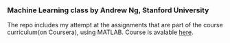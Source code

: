### Machine Learning class by Andrew Ng, Stanford University

The repo includes my attempt at the assignments that are part of the course curriculum(on Coursera), using MATLAB.
Course is avalable [here](https://www.coursera.org/learn/machine-learning).
